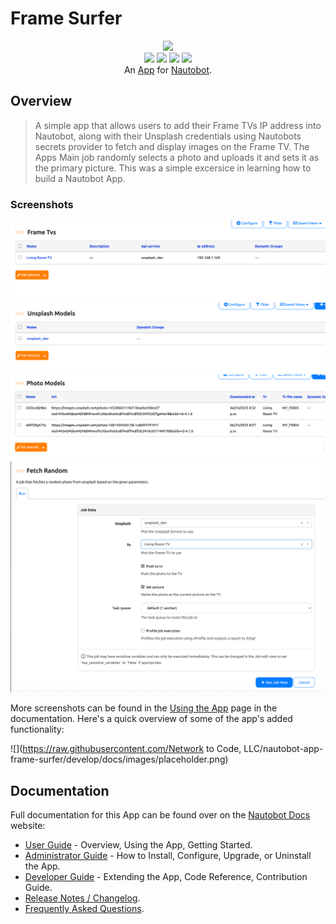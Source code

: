 # Frame Surfer
<!--
Developer Note - Remove Me!

The README will have certain links/images broken until the PR is merged into `develop`. Update the GitHub links with whichever branch you're using (main etc.) if different.

The logo of the project is a placeholder (docs/images/icon-frame-surfer.png) - please replace it with your app icon, making sure it's at least 200x200px and has a transparent background!

To avoid extra work and temporary links, make sure that publishing docs (or merging a PR) is done at the same time as setting up the docs site on RTD, then test everything.
-->

<p align="center">
  <img src="https://raw.githubusercontent.com/Network to Code, LLC/nautobot-app-frame-surfer/develop/docs/images/icon-frame-surfer.png" class="logo" height="200px">
  <br>
  <a href="https://github.com/angelopoggi/nautobot-app-frame-surfer/actions"><img src="https://github.com/angelopoggi/nautobot-app-frame-surfer/actions/workflows/ci.yml/badge.svg?branch=main"></a>
  <a href="https://docs.nbframesurfer.com/projects/frame-surfer/en/latest/"><img src="https://readthedocs.org/projects/nautobot-app-frame-surfer/badge/"></a>
  <a href="https://pypi.org/project/frame-surfer/"><img src="https://img.shields.io/pypi/v/frame-surfer"></a>
  <a href="https://pypi.org/project/frame-surfer/"><img src="https://img.shields.io/pypi/dm/frame-surfer"></a>
  <br>
  An <a href="https://networktocode.com/nautobot-apps/">App</a> for <a href="https://nautobot.com/">Nautobot</a>.
</p>

## Overview

> A simple app that allows users to add their Frame TVs IP address into Nautobot, along with their Unsplash credentials using Nautobots secrets provider to fetch and display images on the Frame TV.
> The Apps Main job randomly selects a photo and uploads it and sets it as the primary picture. This was a simple excersice in learning how to build a Nautobot App.

### Screenshots
![Frame TVs](https://raw.githubusercontent.com/angelopoggi/nautobot-app-frame-surfer/develop/docs/images/frame_tv_model.png)
![Unsplash](https://raw.githubusercontent.com/angelopoggi/nautobot-app-frame-surfer/develop/docs/images/unsplash_model.png)
![Photos](https://raw.githubusercontent.com/angelopoggi/nautobot-app-frame-surfer/develop/docs/images/photos_model.png)
![Random Job](https://raw.githubusercontent.com/angelopoggi/nautobot-app-frame-surfer/develop/docs/images/fetch_random_job.png)

More screenshots can be found in the [Using the App](https://docs.nbframesurfer.com/projects/frame-surfer/en/latest/user/app_use_cases/) page in the documentation. Here's a quick overview of some of the app's added functionality:

![](https://raw.githubusercontent.com/Network to Code, LLC/nautobot-app-frame-surfer/develop/docs/images/placeholder.png)

## Documentation

Full documentation for this App can be found over on the [Nautobot Docs](https://docs.nbframesurfer.com) website:

- [User Guide](https://docs.nbframesurfer.com/projects/frame-surfer/en/latest/user/app_overview/) - Overview, Using the App, Getting Started.
- [Administrator Guide](https://docs.nbframesurfer.com/projects/frame-surfer/en/latest/admin/install/) - How to Install, Configure, Upgrade, or Uninstall the App.
- [Developer Guide](https://docs.nbframesurfer.com/projects/frame-surfer/en/latest/dev/contributing/) - Extending the App, Code Reference, Contribution Guide.
- [Release Notes / Changelog](https://docs.nbframesurfer.com/projects/frame-surfer/en/latest/admin/release_notes/).
- [Frequently Asked Questions](https://docs.nbframesurfer.com/projects/frame-surfer/en/latest/user/faq/).


